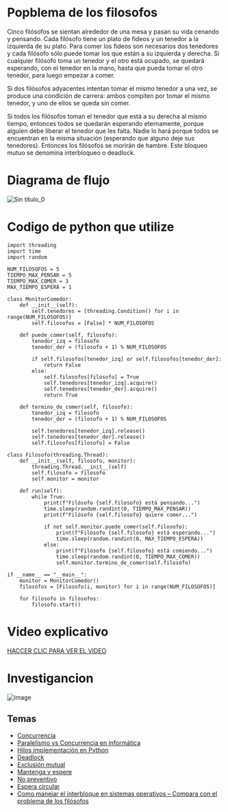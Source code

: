 # Popblema de los filosofos

Cinco filósofos se sientan alrededor de una mesa y pasan su vida cenando y pensando. Cada filósofo tiene un plato de fideos y un tenedor a la izquierda de su plato. Para comer los fideos son necesarios dos tenedores y cada filósofo sólo puede tomar los que están a su izquierda y derecha. Si cualquier filósofo toma un tenedor y el otro está ocupado, se quedará esperando, con el tenedor en la mano, hasta que pueda tomar el otro tenedor, para luego empezar a comer. 

Si dos filósofos adyacentes intentan tomar el mismo tenedor a una vez, se produce una condición de carrera: ambos compiten por tomar el mismo tenedor, y uno de ellos se queda sin comer. 

Si todos los filósofos toman el tenedor que está a su derecha al mismo tiempo, entonces todos se quedarán esperando eternamente, porque alguien debe liberar el tenedor que les falta. Nadie lo hará porque todos se encuentran en la misma situación (esperando que alguno deje sus tenedores). Entonces los filósofos se morirán de hambre. Este bloqueo mutuo se denomina interbloqueo o deadlock. 

# Diagrama de flujo
![Sin título_0](https://user-images.githubusercontent.com/107761268/228697298-57d0e577-210e-4d1d-8086-e7d74cdfd083.jpg)

# Codigo de python que utilize 

````
import threading
import time
import random

NUM_FILOSOFOS = 5
TIEMPO_MAX_PENSAR = 5
TIEMPO_MAX_COMER = 3
MAX_TIEMPO_ESPERA = 1

class MonitorComedor:
    def __init__(self):
        self.tenedores = [threading.Condition() for i in range(NUM_FILOSOFOS)]
        self.filosofos = [False] * NUM_FILOSOFOS
    
    def puede_comer(self, filosofo):
        tenedor_izq = filosofo
        tenedor_der = (filosofo + 1) % NUM_FILOSOFOS
        
        if self.filosofos[tenedor_izq] or self.filosofos[tenedor_der]:
            return False
        else:
            self.filosofos[filosofo] = True
            self.tenedores[tenedor_izq].acquire()
            self.tenedores[tenedor_der].acquire()
            return True
        
    def termino_de_comer(self, filosofo):
        tenedor_izq = filosofo
        tenedor_der = (filosofo + 1) % NUM_FILOSOFOS
        
        self.tenedores[tenedor_izq].release()
        self.tenedores[tenedor_der].release()
        self.filosofos[filosofo] = False

class Filosofo(threading.Thread):
    def __init__(self, filosofo, monitor):
        threading.Thread.__init__(self)
        self.filosofo = filosofo
        self.monitor = monitor
    
    def run(self):
        while True:
            print(f"Filósofo {self.filosofo} está pensando...")
            time.sleep(random.randint(0, TIEMPO_MAX_PENSAR))
            print(f"Filósofo {self.filosofo} quiere comer...")
            
            if not self.monitor.puede_comer(self.filosofo):
                print(f"Filósofo {self.filosofo} está esperando...")
                time.sleep(random.randint(0, MAX_TIEMPO_ESPERA))
            else:
                print(f"Filósofo {self.filosofo} está comiendo...")
                time.sleep(random.randint(0, TIEMPO_MAX_COMER))
                self.monitor.termino_de_comer(self.filosofo)

if __name__ == "__main__":
    monitor = MonitorComedor()
    filosofos = [Filosofo(i, monitor) for i in range(NUM_FILOSOFOS)]
    
    for filosofo in filosofos:
        filosofo.start()
````

# Video explicativo

[HACCER CLIC PARA VER EL VIDEO]()

# Investigancion
![image](https://user-images.githubusercontent.com/107761268/226145345-714825c7-9a2c-4776-856a-518e4a353e2a.png)

## Temas


- [Concurrencia](Concurrencia.md)
- [Paralelismo vs Concurrencia en informática](Paralelismo_vs_Concurrencia.md)
- [Hilos implementación en Python](hilos_implementación_en_python.md)
- [Deadlock](deadlock.md)
- [Exclusión mutual](exclusión_mutual.md)
- [Mantenga y espere](mantenga_&_espere.md)
- [No preventivo](no_preventivo.md)
- [Espera circular](espera_circular.md)
- [Como manejar el interbloque en sistemas operativos – Compara con el problema de los filósofos](manejo_interbloqueo.md)
